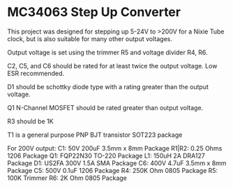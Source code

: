# MC34063 Step Up Converter

This project was designed for stepping up 5-24V to >200V for a Nixie Tube clock, but is also suitable for many other output voltages.

Output voltage is set using the trimmer R5 and voltage divider R4, R6.

C2, C5, and C6 should be rated for at least twice the output voltage. Low ESR recommended.

D1 should be schottky diode type with a rating greater than the output voltage.

Q1 N-Channel MOSFET should be rated greater than output voltage.

R3 should be 1K

T1 is a general purpose PNP BJT transistor SOT223 package


For 200V output:
C1: 50V 200uF 3.5mm x 8mm Package
R1|R2: 0.25 Ohms 1206 Package
Q1: FQP22N30 TO-220 Package
L1: 150uH 2A DRA127 Package
D1: US2FA 300V 1.5A SMA Package
C6: 400V 4.7uF 3.5mm x 8mm Package
C5: 500V 0.1uF 1206 Package
R4: 250K Ohm 0805 Package
R5: 100K Trimmer
R6: 2K Ohm 0805 Package